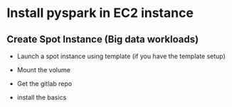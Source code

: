 # Install pyspark in EC2 instance


## Create Spot Instance (Big data workloads)

- Launch a spot instance using template (if you have the template setup)

- Mount the volume

- Get the gitlab repo 

- install the basics 

